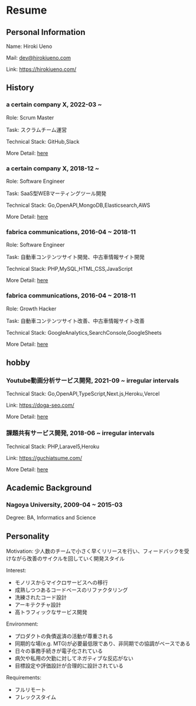 # Resume

## Personal Information

Name: Hiroki Ueno

Mail: dev@hirokiueno.com

Link: https://hirokiueno.com/

## History

### a certain company X, 2022-03 ~

Role: Scrum Master

Task: スクラムチーム運営

Technical Stack: GitHub,Slack

More Detail: [here](./experience/README.md)

### a certain company X, 2018-12 ~

Role: Software Engineer

Task: SaaS型WEBマーティングツール開発

Technical Stack: Go,OpenAPI,MongoDB,Elasticsearch,AWS

More Detail: [here](./experience/a-certain-company-x-software-engineer/README.md)

### fabrica communications, 2016-04 ~ 2018-11

Role: Software Engineer

Task: 自動車コンテンツサイト開発、中古車情報サイト開発

Technical Stack: PHP,MySQL,HTML,CSS,JavaScript

More Detail: [here](./experience/README.md)

### fabrica communications, 2016-04 ~ 2018-11

Role: Growth Hacker

Task: 自動車コンテンツサイト改善、中古車情報サイト改善

Technical Stack: GoogleAnalytics,SearchConsole,GoogleSheets

More Detail: [here](./experience/README.md)

## hobby

### Youtube動画分析サービス開発, 2021-09 ~ irregular intervals

Technical Stack: Go,OpenAPI,TypeScript,Next.js,Heroku,Vercel

Link: https://doga-seo.com/

More Detail: [here](./hobby/README.md)

### 課題共有サービス開発, 2018-06 ~ irregular intervals

Technical Stack: PHP,Laravel5,Heroku

Link: https://guchiatsume.com/

More Detail: [here](./hobby/README.md)

## Academic Background

### Nagoya University, 2009-04 ~ 2015-03

Degree: BA, Informatics and Science

## Personality

Motivation: 少人数のチームで小さく早くリリースを行い、フィードバックを受けながら改善のサイクルを回していく開発スタイル

Interest:
- モノリスからマイクロサービスへの移行
- 成熟しつつあるコードベースのリファクタリング
- 洗練されたコード設計
- アーキテクチャ設計
- 高トラフィックなサービス開発

Environment:
- プロダクトの負債返済の活動が尊重される
- 同期的な場(e.g. MTG)が必要最低限であり、非同期での協調がベースである
- 日々の事務手続きが電子化されている
- 病欠や私用の欠勤に対してネガティブな反応がない
- 目標設定や評価設計が合理的に設計されている

Requirements:
- フルリモート
- フレックスタイム
